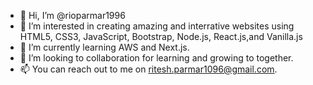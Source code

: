 - 👋 Hi, I’m @rioparmar1996
- 👀 I’m interested in creating amazing and interrative websites using HTML5, CSS3, JavaScript, Bootstrap, Node.js, React.js,and Vanilla.js 
- 🌱 I’m currently learning AWS and Next.js.
- 💞️ I’m looking to collaboration for learning and growing to together.  
- 📫 You can reach out to me on ritesh.parmar1096@gmail.com.

<!---
rioparmar1996/rioparmar1996 is a ✨ special ✨ repository because its `README.md` (this file) appears on your GitHub profile.
You can click the Preview link to take a look at your changes.
--->
